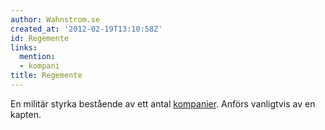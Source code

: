 ```yaml
---
author: Wahnstrom.se
created_at: '2012-02-19T13:10:58Z'
id: Regemente
links:
  mention:
  - kompani
title: Regemente
---
```


En militär styrka bestående av ett antal [kompanier]. Anförs vanligtvis av en kapten.

  [kompanier]: kompani